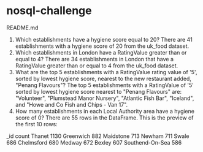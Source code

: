 # nosql-challenge
README.md
1.	Which establishments have a hygiene score equal to 20?
There are 41 establishments with a hygiene score of 20 from the uk_food dataset.
2.	Which establishments in London have a RatingValue greater than or equal to 4?
There are 34 establishments in London that have a RatingValue greater than or equal to 4 from the uk_food dataset.
3.	What are the top 5 establishments with a RatingValue rating value of '5', sorted by lowest hygiene score, nearest to the new restaurant added, "Penang Flavours"?
The top 5 establishments with a RatingValue of '5' sorted by lowest hygiene score nearest to "Penang Flavours" are: "Volunteer", "Plumstead Manor Nursery", "Atlantic Fish Bar", "Iceland", and "Howe and Co Fish and Chips - Van 17".
4.	How many establishments in each Local Authority area have a hygiene score of 0?
There are 55 rows in the DataFrame. This is the preview of the first 10 rows:




_id	         count
Thanet	     1130
Greenwich	   882
Maidstone	   713
Newham	     711
Swale	       686
Chelmsford	 680
Medway	     672
Bexley	     607
Southend-On-Sea	586
